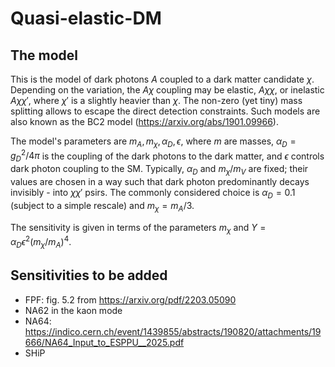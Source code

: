 # Quasi-elastic-DM

## The model

This is the model of dark photons $A$ coupled to a dark matter candidate $\chi$. Depending on the variation, the $A\chi$ coupling may be elastic, $A\chi \chi$, or inelastic $A\chi \chi'$, where $\chi'$ is a slightly heavier than $\chi$. The non-zero (yet tiny) mass splitting allows to escape the direct detection constraints. Such models are also known as the BC2 model (https://arxiv.org/abs/1901.09966).

The model's parameters are $`m_{A},m_{\chi}, \alpha_{D}, \epsilon`$, where $m$ are masses, $\alpha_{D} = g_{D}^{2}/4\pi$ is the coupling of the dark photons to the dark matter, and $\epsilon$ controls dark photon coupling to the SM. Typically, $\alpha_{D}$ and $m_{\chi}/m_{V}$ are fixed; their values are chosen in a way such that dark photon predominantly decays invisibly - into $\chi\chi'$ psirs. The commonly considered choice is $\alpha_{D} = 0.1$ (subject to a simple rescale) and $m_{\chi} = m_{A}/3$.

The sensitivity is given in terms of the parameters $m_{\chi}$ and $Y = \alpha_{D}\epsilon^{2}(m_{\chi}/m_{A})^{4}$.
 
 
## Sensitivities to be added

- FPF: fig. 5.2 from https://arxiv.org/pdf/2203.05090
- NA62 in the kaon mode
- NA64: https://indico.cern.ch/event/1439855/abstracts/190820/attachments/19666/NA64_Input_to_ESPPU__2025.pdf
- SHiP